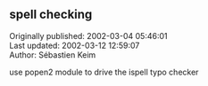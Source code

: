 ## spell checking  
Originally published: 2002-03-04 05:46:01  
Last updated: 2002-03-12 12:59:07  
Author: Sébastien Keim  
  
use popen2 module to drive the ispell typo checker